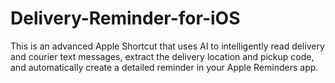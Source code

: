 # Delivery-Reminder-for-iOS
This is an advanced Apple Shortcut that uses AI to intelligently read delivery and courier text messages, extract the delivery location and pickup code, and automatically create a detailed reminder in your Apple Reminders app.
